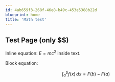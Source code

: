 ```yaml
---
id: 4ab659f3-268f-46e8-b49c-453e5388b22d
blueprint: home
title: 'Math test'
---
```

## Test Page (only $$)

Inline equation: $E = mc^2$ inside text.

Block equation:

$$
\int_{a}^{b} f(x)\,dx = F(b) - F(a)
$$


